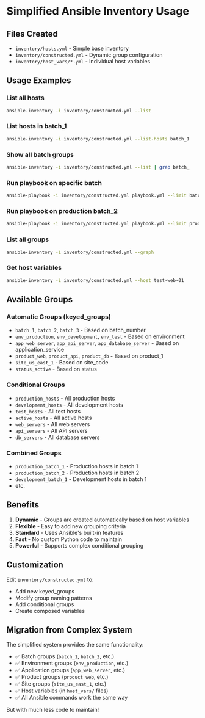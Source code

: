 # Simplified Ansible Inventory Usage

## Files Created

- `inventory/hosts.yml` - Simple base inventory
- `inventory/constructed.yml` - Dynamic group configuration
- `inventory/host_vars/*.yml` - Individual host variables

## Usage Examples

### List all hosts
```bash
ansible-inventory -i inventory/constructed.yml --list
```

### List hosts in batch_1
```bash
ansible-inventory -i inventory/constructed.yml --list-hosts batch_1
```

### Show all batch groups
```bash
ansible-inventory -i inventory/constructed.yml --list | grep batch_
```

### Run playbook on specific batch
```bash
ansible-playbook -i inventory/constructed.yml playbook.yml --limit batch_1
```

### Run playbook on production batch_2
```bash
ansible-playbook -i inventory/constructed.yml playbook.yml --limit production_batch_2
```

### List all groups
```bash
ansible-inventory -i inventory/constructed.yml --graph
```

### Get host variables
```bash
ansible-inventory -i inventory/constructed.yml --host test-web-01
```

## Available Groups

### Automatic Groups (keyed_groups)
- `batch_1`, `batch_2`, `batch_3` - Based on batch_number
- `env_production`, `env_development`, `env_test` - Based on environment
- `app_web_server`, `app_api_server`, `app_database_server` - Based on application_service
- `product_web`, `product_api`, `product_db` - Based on product_1
- `site_us_east_1` - Based on site_code
- `status_active` - Based on status

### Conditional Groups
- `production_hosts` - All production hosts
- `development_hosts` - All development hosts
- `test_hosts` - All test hosts
- `active_hosts` - All active hosts
- `web_servers` - All web servers
- `api_servers` - All API servers
- `db_servers` - All database servers

### Combined Groups
- `production_batch_1` - Production hosts in batch 1
- `production_batch_2` - Production hosts in batch 2
- `development_batch_1` - Development hosts in batch 1
- etc.

## Benefits

1. **Dynamic** - Groups are created automatically based on host variables
2. **Flexible** - Easy to add new grouping criteria
3. **Standard** - Uses Ansible's built-in features
4. **Fast** - No custom Python code to maintain
5. **Powerful** - Supports complex conditional grouping

## Customization

Edit `inventory/constructed.yml` to:
- Add new keyed_groups
- Modify group naming patterns
- Add conditional groups
- Create composed variables

## Migration from Complex System

The simplified system provides the same functionality:
- ✅ Batch groups (`batch_1`, `batch_2`, etc.)
- ✅ Environment groups (`env_production`, etc.)
- ✅ Application groups (`app_web_server`, etc.)
- ✅ Product groups (`product_web`, etc.)
- ✅ Site groups (`site_us_east_1`, etc.)
- ✅ Host variables (in `host_vars/` files)
- ✅ All Ansible commands work the same way

But with much less code to maintain!
